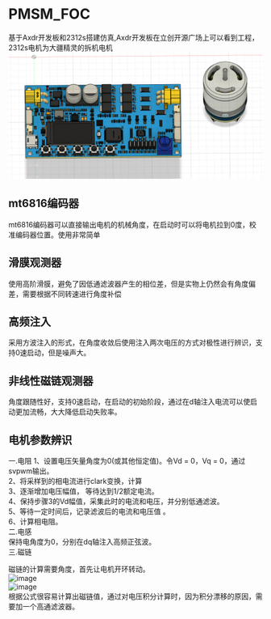 # PMSM_FOC

基于Axdr开发板和2312s搭建仿真,Axdr开发板在立创开源广场上可以看到工程，2312s电机为大疆精灵的拆机电机
![pic](/AxDr.png)
## mt6816编码器  
mt6816编码器可以直接输出电机的机械角度，在启动时可以将电机拉到0度，校准编码器位置。使用非常简单
## 滑膜观测器
使用高阶滑膜，避免了因低通滤波器产生的相位差，但是实物上仍然会有角度偏差，需要根据不同转速进行角度补偿
## 高频注入
采用方波注入的形式，在角度收敛后使用注入两次电压的方式对极性进行辨识，支持0速启动，但是噪声大。
## 非线性磁链观测器
角度跟随性好，支持0速启动，在启动的初始阶段，通过在d轴注入电流可以使启动更加流畅，大大降低启动失败率。
## 电机参数辨识
一.电阻
  1、设置电压矢量角度为0(或其他恒定值)。令Vd = 0，Vq = 0，通过svpwm输出。  
  2、将采样到的相电流进行clark变换，计算   
  3、逐渐增加电压幅值， 等待达到1/2额定电流。  
  4、保持步骤3的Vd幅值，采集此时的电流和电压，并分别低通滤波。  
  5、等待一定时间后，记录滤波后的电流和电压值 。  
  6、计算相电阻。  
二.电感  
  保持电角度为0，分别在dq轴注入高频正弦波。  
三.磁链  
 
  磁链的计算需要角度，首先让电机开环转动。  
  ![image](https://github.com/lemontree1433223/PMSM_FOC/assets/54848981/3979329b-be84-4372-b9cd-75067452a5d4)  
   ![image](https://github.com/lemontree1433223/PMSM_FOC/assets/54848981/a8fac7a7-8d5b-4753-95ca-58f2debf53a1)  
  根据公式很容易计算出磁链值，通过对电压积分计算时，因为积分漂移的原因，需要加一个高通滤波器。

